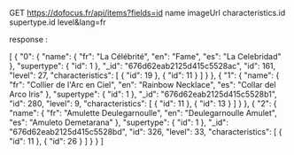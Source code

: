 GET	https://dofocus.fr/api/items?fields=id name imageUrl characteristics.id supertype.id level&lang=fr

response : 

[
    {
        "0": {
            "name": {
                "fr": "La Célébrité",
                "en": "Fame",
                "es": "La Celebridad"
            },
            "supertype": {
                "id": 1
            },
            "_id": "676d62eab2125d415c5528ac",
            "id": 161,
            "level": 27,
            "characteristics": [
                {
                    "id": 19
                },
                {
                    "id": 11
                }
            ]
        }
    },
    {
        "1": {
            "name": {
                "fr": "Collier de l'Arc en Ciel",
                "en": "Rainbow Necklace",
                "es": "Collar del Arco Iris"
            },
            "supertype": {
                "id": 1
            },
            "_id": "676d62eab2125d415c5528b1",
            "id": 280,
            "level": 9,
            "characteristics": [
                {
                    "id": 11
                },
                {
                    "id": 13
                }
            ]
        }
    },
    {
        "2": {
            "name": {
                "fr": "Amulette Deulegarnoulle",
                "en": "Deulegarnoulle Amulet",
                "es": "Amuleto Demetarana"
            },
            "supertype": {
                "id": 1
            },
            "_id": "676d62eab2125d415c5528bd",
            "id": 326,
            "level": 33,
            "characteristics": [
                {
                    "id": 11
                },
                {
                    "id": 26
                }
            ]
        }
    }
]
